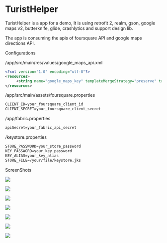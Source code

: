 # TuristHelper

TuristHelper is a app for a demo, It is using retrofit 2, realm, gson, google maps v2, 
butterknife, glide, crashlytics and support design lib. 

The app is consuming the apis of foursquare API and google maps directions API.

Configurations

/app/src/main/res/values/google_maps_api.xml
```xml
<?xml version="1.0" encoding="utf-8"?>
<resources>
	 <string name="google_maps_key" templateMergeStrategy="preserve" translatable="false">your_google_maps_api_key</string>
</resources>
```
/app/src/main/assets/foursquare.properties

```xml
CLIENT_ID=your_foursquare_client_id
CLIENT_SECRET=your_foursquare_client_secret
```
/app/fabric.properties
```xml
apiSecret=your_fabric_api_secret
```
/keystore.properties
```xml
STORE_PASSWORD=your_store_password
KEY_PASSWORD=your_key_password
KEY_ALIAS=your_key_alias
STORE_FILE=/your/file/keystore.jks
```
ScreenShots

![](/screenshots/Screenshot_1.png)

![](/screenshots/Screenshot_2.png)

![](/screenshots/Screenshot_3.png)

![](/screenshots/Screenshot_4.png)

![](/screenshots/Screenshot_5.png)

![](/screenshots/Screenshot_6.png)

![](/screenshots/Screenshot_7.png)


